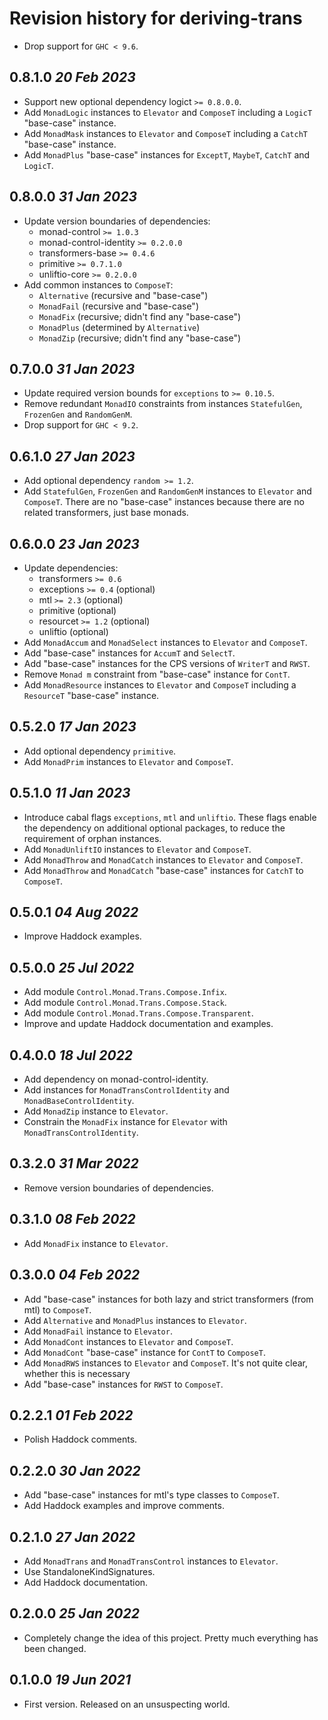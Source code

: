# Revision history for deriving-trans

* Drop support for `GHC < 9.6`.

## 0.8.1.0 *20 Feb 2023*

* Support new optional dependency logict `>= 0.8.0.0`.
* Add `MonadLogic` instances to `Elevator` and `ComposeT` including a `LogicT` "base-case" instance.
* Add `MonadMask` instances to `Elevator` and `ComposeT` including a `CatchT` "base-case" instance.
* Add `MonadPlus` "base-case" instances for `ExceptT`, `MaybeT`, `CatchT` and `LogicT`.

## 0.8.0.0 *31 Jan 2023*

* Update version boundaries of dependencies:
  - monad-control `>= 1.0.3`
  - monad-control-identity `>= 0.2.0.0`
  - transformers-base `>= 0.4.6`
  - primitive `>= 0.7.1.0`
  - unliftio-core `>= 0.2.0.0`
* Add common instances to `ComposeT`:
  - `Alternative` (recursive and "base-case")
  - `MonadFail` (recursive and "base-case")
  - `MonadFix` (recursive; didn't find any "base-case")
  - `MonadPlus` (determined by `Alternative`)
  - `MonadZip` (recursive; didn't find any "base-case")

## 0.7.0.0 *31 Jan 2023*

* Update required version bounds for `exceptions` to `>= 0.10.5`.
* Remove redundant `MonadIO` constraints from instances `StatefulGen`, `FrozenGen` and `RandomGenM`.
* Drop support for `GHC < 9.2`.

## 0.6.1.0 *27 Jan 2023*

* Add optional dependency `random >= 1.2`.
* Add `StatefulGen`, `FrozenGen` and `RandomGenM` instances to `Elevator` and `ComposeT`.
  There are no "base-case" instances because there are no related transformers, just base monads.

## 0.6.0.0 *23 Jan 2023*

* Update dependencies:
  - transformers `>= 0.6`
  - exceptions `>= 0.4` (optional)
  - mtl `>= 2.3` (optional)
  - primitive (optional)
  - resourcet `>= 1.2` (optional)
  - unliftio (optional)
* Add `MonadAccum` and `MonadSelect` instances to `Elevator` and `ComposeT`.
* Add "base-case" instances for `AccumT` and `SelectT`.
* Add "base-case" instances for the CPS versions of `WriterT` and `RWST`.
* Remove `Monad m` constraint from "base-case" instance for `ContT`.
* Add `MonadResource` instances to `Elevator` and `ComposeT` including a `ResourceT` "base-case" instance.

## 0.5.2.0 *17 Jan 2023*

* Add optional dependency `primitive`.
* Add `MonadPrim` instances to `Elevator` and `ComposeT`.

## 0.5.1.0 *11 Jan 2023*

* Introduce cabal flags `exceptions`, `mtl` and `unliftio`.
  These flags enable the dependency on additional optional packages, to reduce the requirement of orphan instances.
* Add `MonadUnliftIO` instances to `Elevator` and `ComposeT`.
* Add `MonadThrow` and `MonadCatch` instances to `Elevator` and `ComposeT`.
* Add `MonadThrow` and `MonadCatch` "base-case" instances for `CatchT` to `ComposeT`.

## 0.5.0.1 *04 Aug 2022*

* Improve Haddock examples.

## 0.5.0.0 *25 Jul 2022*

* Add module `Control.Monad.Trans.Compose.Infix`.
* Add module `Control.Monad.Trans.Compose.Stack`.
* Add module `Control.Monad.Trans.Compose.Transparent`.
* Improve and update Haddock documentation and examples.

## 0.4.0.0 *18 Jul 2022*

* Add dependency on monad-control-identity.
* Add instances for `MonadTransControlIdentity` and `MonadBaseControlIdentity`.
* Add `MonadZip` instance to `Elevator`.
* Constrain the `MonadFix` instance for `Elevator` with `MonadTransControlIdentity`.

## 0.3.2.0 *31 Mar 2022*

* Remove version boundaries of dependencies.

## 0.3.1.0 *08 Feb 2022*

* Add `MonadFix` instance to `Elevator`.

## 0.3.0.0 *04 Feb 2022*

* Add "base-case" instances for both lazy and strict transformers (from mtl) to `ComposeT`.
* Add `Alternative` and `MonadPlus` instances to `Elevator`.
* Add `MonadFail` instance to `Elevator`.
* Add `MonadCont` instances to `Elevator` and `ComposeT`.
* Add `MonadCont` "base-case" instance for `ContT` to `ComposeT`.
* Add `MonadRWS` instances to `Elevator` and `ComposeT`. It's not quite clear, whether this is necessary
* Add "base-case" instances for `RWST` to `ComposeT`.

## 0.2.2.1 *01 Feb 2022*

* Polish Haddock comments.

## 0.2.2.0 *30 Jan 2022*

* Add "base-case" instances for mtl's type classes to `ComposeT`.
* Add Haddock examples and improve comments.

## 0.2.1.0 *27 Jan 2022*

* Add `MonadTrans` and `MonadTransControl` instances to `Elevator`.
* Use StandaloneKindSignatures.
* Add Haddock documentation.

## 0.2.0.0 *25 Jan 2022*

* Completely change the idea of this project. Pretty much everything has been changed.

## 0.1.0.0 *19 Jun 2021*

* First version. Released on an unsuspecting world.
